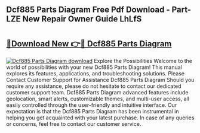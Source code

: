 ## Dcf885 Parts Diagram Free Pdf Download - Part-LZE New Repair Owner Guide LhLfS

# <h2><a href="http://dfunuui.blite.top/?on=Dcf885+Parts+Diagram">🔗Download New 👉🔴 Dcf885 Parts Diagram</a></h2>

[![Dcf885 Parts Diagram download](https://i.imgur.com/lujVjoI.png)](http://dfunuui.blite.top/?on=Dcf885+Parts+Diagram)
Explore the Possibilities Welcome to the world of possibilities with your new Dcf885 Parts Diagram! This manual explores its features, applications, and troubleshooting solutions. Please Contact Customer Support for Assistance Dcf885 Parts Diagram Should you require any assistance, please do not hesitate to contact our dedicated customer support team. Dcf885 Parts Diagram advanced features include geolocation, smart alerts, customizable themes, and multi-user access, all easily controlled through the user-friendly and intuitive interface. Our expectation is that the Dcf885 Parts Diagram has been instrumental in helping you get acquainted with your latest purchase. In case of any queries or concerns, feel free to contact our customer service.
